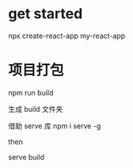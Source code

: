# get started

npx create-react-app my-react-app

# 项目打包

npm run build

生成 build 文件夹

借助 serve 库
npm i serve -g

then

serve build
